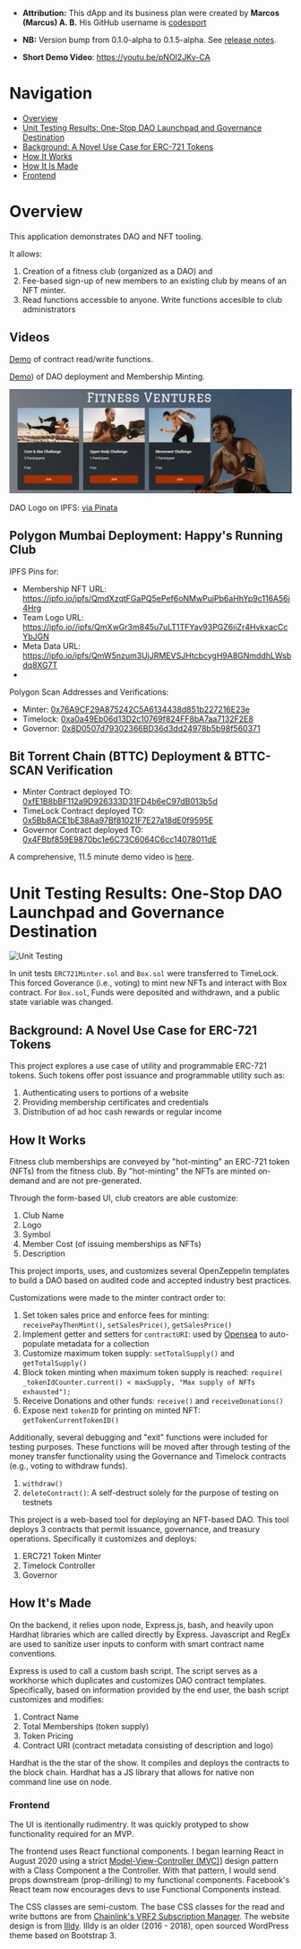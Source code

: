 
* **Attribution:** This dApp and its business plan were created by **Marcos (Marcus) A. B.** His GitHub username is [codesport](https://github.com/codesport/)

* **NB:** Version bump from 0.1.0-alpha to 0.1.5-alpha. See [release notes](https://github.com/codesport/fitness-club-dao/releases/tag/mvp2).

* **Short Demo Video**: https://youtu.be/pNOI2JKv-CA

# Navigation

* [Overview](#overview)
* [Unit Testing Results: One-Stop DAO Launchpad and Governance Destination](#unit-testing-results-one-stop-dao-launchpad-and-governance-destination)
* [Background: A Novel Use Case for ERC-721 Tokens](#background-a-novel-use-case-for-erc-721-tokens)
* [How It Works](#how-it-works)
* [How It Is Made](#how-its-made)
* [Frontend](#frontend)


# Overview

This application demonstrates DAO and NFT tooling.

It allows:

1. Creation of a fitness club (organized as a DAO) and 
2. Fee-based sign-up of new members to an existing club by means of an NFT minter.
3. Read functions accessble to anyone. Write functions accesible to club administrators

## Videos

[Demo](https://youtu.be/xqF_BhXmh-4) of contract read/write functions.

[Demo](https://youtu.be/pNOI2JKv-CA)) of DAO deployment and Membership Minting.

[![Fitness Ventures Sports Clubs](./frontend/src/images/splash.png)](https://youtu.be/xqF_BhXmh-4)


DAO Logo on IPFS: [via Pinata](https://gateway.pinata.cloud/ipfs/QmQT9ixtB9rDSZgrkCza6onTzNULsz3XAftCbGhu1JfAsg)

## Polygon Mumbai Deployment: Happy's Running Club

IPFS Pins for:
   - Membership NFT URL:  https://ipfo.io/ipfs/QmdXzqtFGaPQ5ePef6oNMwPujPb6aHhYp9c116A56i4Hrg
   - Team Logo URL:  https://ipfo.io//ipfs/QmXwGr3m845u7uLT1TFYav93PGZ6iiZr4HvkxacCcYbJGN
   - Meta Data URL: https://ipfo.io/ipfs/QmW5nzum3UjJRMEVSJHtcbcygH9A8GNmddhLWsbdq8XG7T
   - 
Polygon Scan Addresses and  Verifications:
   - Minter: [0x76A9CF29A875242C5A6134438d851b227216E23e](https://mumbai.polygonscan.com/address/0x76A9CF29A875242C5A6134438d851b227216E23e)
   - Timelock: [0xa0a49Eb06d13D2c10769f824FF8bA7aa7132F2E8](https://mumbai.polygonscan.com/address/0xa0a49Eb06d13D2c10769f824FF8bA7aa7132F2E8)
   - Governor: [0x8D0507d79302366BD36d3dd24978b5b98f560371](https://mumbai.polygonscan.com/address/0x8D0507d79302366BD36d3dd24978b5b98f560371)

## Bit Torrent Chain (BTTC) Deployment & BTTC-SCAN Verification

* Minter Contract deployed TO: [0xfE1B8bBF112a9D926333D31FD4b6eC97dB013b5d](https://testscan.bt.io/#/contract/0xfE1B8bBF112a9D926333D31FD4b6eC97dB013b5d)
* TimeLock Contract deployed TO: [0x5Bb8ACE1bE38Aa97Bf81021F7E27a18dE0f9595E](https://testscan.bt.io/#/contract/0x5Bb8ACE1bE38Aa97Bf81021F7E27a18dE0f9595E)
* Governor Contract deployed TO:  [0x4FBbf859E9870bc1e6C73C6064C6cc14078011dE](https://testscan.bt.io/#/contract/0x4FBbf859E9870bc1e6C73C6064C6cc14078011dE)

A comprehensive, 11.5 minute demo video is [here](https://youtu.be/AoLFELxK-1w).

# Unit Testing Results: One-Stop DAO Launchpad and Governance Destination


![Unit Testing](https://github.com/codesport/fitness-club-dao/blob/master/frontend/src/images/6-25-2022-fitness-ventures-unit-tests.png?raw=true "DAO Governance Unit Testing")

In unit tests `ERC721Minter.sol` and `Box.sol` were transferred to TimeLock. This forced Goverance (i.e., voting) to mint new NFTs and interact with Box contract. For `Box.sol`, Funds were deposited and withdrawn, and a public state variable was changed.

## Background: A Novel Use Case for ERC-721 Tokens 

This project explores a use case of utility and programmable ERC-721 tokens. Such tokens offer post issuance and programmable utility such as:

1. Authenticating users to portions of a website
2. Providing membership certificates and credentials 
3. Distribution of ad hoc cash rewards or regular income

## How It Works

Fitness club  memberships are conveyed by "hot-minting" an ERC-721 token (NFTs) from the fitness club. By "hot-minting" the NFTs are minted on-demand and are not pre-generated. 

Through the form-based UI, club creators are able customize:

1. Club Name
2. Logo
3. Symbol
4. Member Cost (of issuing memberships as NFTs)
5. Description

This project imports, uses, and customizes several OpenZeppelin templates to build a DAO based on audited code and accepted industry best practices. 

Customizations were made to the minter contract order to:

1. Set token sales price and enforce fees for minting:  `receivePayThenMint()`, `setSalesPrice()`, `getSalesPrice()`
2. Implement getter and setters for `contractURI`:  used by [Opensea](https://docs.opensea.io/docs/contract-level-metadata) to auto-populate metadata for a collection
3. Customize maximum token supply: `setTotalSupply()` and `getTotalSupply()`
4. Block token minting when maximum token supply is reached: `require( _tokenIdCounter.current() < maxSupply, "Max supply of NFTs exhausted");`
5. Receive Donations and other funds: `receive()` and `receiveDonations()`
6. Expose next `tokenID` for printing on minted NFT: `getTokenCurrentTokenID()`


Additionally, several debugging and "exit" functions were included for testing purposes. These functions will be moved after through testing of the money transfer functionality using the Governance and Timelock contracts (e.g., voting to withdraw funds).

1. `withdraw()`
2. `deleteContract()`: A self-destruct solely for the purpose of testing on testnets


This project is a web-based tool for deploying an NFT-based DAO. This tool deploys 3  contracts that permit issuance, governance, and treasury operations. Specifically it customizes and deploys:

1. ERC721 Token Minter
2. Timelock Controller
3. Governor 


## How It's Made

On the backend, it relies upon node, Express.js, bash, and heavily upon Hardhat libraries which are called directly by Express.  Javascript and RegEx are used to sanitize user inputs to conform with smart contract name conventions.

Express is used to  call a custom bash script. The script serves as a workhorse which duplicates and customizes DAO contract templates. Specifically,  based on information provided by the end user, the bash script customizes and modifies:

1. Contract Name 
2. Total Memberships (token supply) 
3. Token Pricing
4. Contract URI (contract metadata consisting of description and logo)

Hardhat is the the star of the show. It compiles and deploys the contracts to the block chain. Hardhat has a JS library that allows for native non command line use on node. 

### Frontend

The UI is itentionally rudimentry.  It was quickly protyped to show functionality required for an MVP.

The frontend uses React functional components.  I began learning React in August 2020 using a strict [Model-View-Controller (MVC)](https://github.com/codesport/admin-panel)] design pattern with a Class Component a the Controller.  With that pattern, I would send props downstream (prop-drilling) to my functional components. Facebook's React team now encourages devs to use Functional Components instead.

 The CSS classes are semi-custom.  The base CSS classes for the read and write buttons are from [Chainlink's VRF2 Subscription Manager](https://vrf.chain.link/rinkeby/).  The website design is from [Illdy](https://colorlib.com/wp/themes/illdy/).  Illdy is an older (2016 - 2018), open sourced WordPress theme based on Bootstrap 3.
